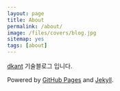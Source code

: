 ```yaml
---
layout: page
title: About
permalink: /about/
image: /files/covers/blog.jpg
sitemap: yes
tags: [about]
---
```


[dkant](https://dkant.net) 기술블로그 입니다.

Powered by [GitHub Pages](https://pages.github.com) and [Jekyll](https://jekyllrb.com).


